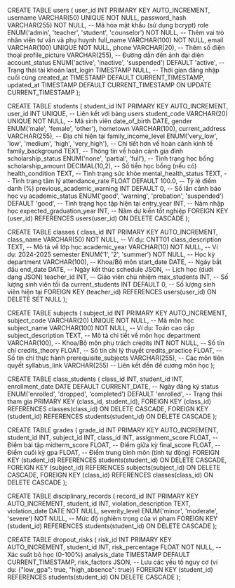 CREATE TABLE users (
    user_id INT PRIMARY KEY AUTO_INCREMENT,
    username VARCHAR(50) UNIQUE NOT NULL,
    password_hash VARCHAR(255) NOT NULL, -- Mã hóa mật khẩu (sử dụng bcrypt)
    role ENUM('admin', 'teacher', 'student', 'counselor') NOT NULL, -- Thêm vai trò nhân viên tư vấn và phụ huynh
    full_name VARCHAR(100) NOT NULL,
    email VARCHAR(100) UNIQUE NOT NULL,
    phone VARCHAR(20), -- Thêm số điện thoại
    profile_picture VARCHAR(255), -- Đường dẫn đến ảnh đại diện
    account_status ENUM('active', 'inactive', 'suspended') DEFAULT 'active', -- Trạng thái tài khoản
    last_login TIMESTAMP NULL, -- Thời gian đăng nhập cuối cùng
    created_at TIMESTAMP DEFAULT CURRENT_TIMESTAMP,
    updated_at TIMESTAMP DEFAULT CURRENT_TIMESTAMP ON UPDATE CURRENT_TIMESTAMP
);


CREATE TABLE students (
    student_id INT PRIMARY KEY AUTO_INCREMENT,
    user_id INT UNIQUE, -- Liên kết với bảng users
    student_code VARCHAR(20) UNIQUE NOT NULL, -- Mã sinh viên
    date_of_birth DATE,
    gender ENUM('male', 'female', 'other'),
    hometown VARCHAR(100),
    current_address VARCHAR(255), -- Địa chỉ hiện tại
    family_income_level ENUM('very_low', 'low', 'medium', 'high', 'very_high'), -- Chi tiết hơn về hoàn cảnh kinh tế
    family_background TEXT, -- Thông tin về hoàn cảnh gia đình
    scholarship_status ENUM('none', 'partial', 'full'), -- Tình trạng học bổng
    scholarship_amount DECIMAL(10,2), -- Số tiền học bổng (nếu có)
    health_condition TEXT, -- Tình trạng sức khỏe
    mental_health_status TEXT, -- Tình trạng tâm lý
    attendance_rate FLOAT DEFAULT 100.0, -- Tỷ lệ điểm danh (%)
    previous_academic_warning INT DEFAULT 0, -- Số lần cảnh báo học vụ
    academic_status ENUM('good', 'warning', 'probation', 'suspended') DEFAULT 'good', -- Tình trạng học tập hiện tại
    entry_year INT, -- Năm nhập học
    expected_graduation_year INT, -- Năm dự kiến tốt nghiệp
    FOREIGN KEY (user_id) REFERENCES users(user_id) ON DELETE CASCADE
);


CREATE TABLE classes (
    class_id INT PRIMARY KEY AUTO_INCREMENT,
    class_name VARCHAR(50) NOT NULL, -- Ví dụ: CNTT01
    class_description TEXT, -- Mô tả về lớp học
    academic_year VARCHAR(10) NOT NULL, -- Ví dụ: 2024-2025
    semester ENUM('1', '2', 'summer') NOT NULL, -- Học kỳ
    department VARCHAR(100), -- Khoa/Bộ môn
    start_date DATE, -- Ngày bắt đầu
    end_date DATE, -- Ngày kết thúc
    schedule JSON, -- Lịch học (dưới dạng JSON)
    teacher_id INT, -- Giáo viên chủ nhiệm
    max_students INT, -- Số lượng sinh viên tối đa
    current_students INT DEFAULT 0, -- Số lượng sinh viên hiện tại
    FOREIGN KEY (teacher_id) REFERENCES users(user_id) ON DELETE SET NULL
);

CREATE TABLE subjects (
    subject_id INT PRIMARY KEY AUTO_INCREMENT,
    subject_code VARCHAR(20) UNIQUE NOT NULL, -- Mã môn học
    subject_name VARCHAR(100) NOT NULL, -- Ví dụ: Toán cao cấp
    subject_description TEXT, -- Mô tả chi tiết về môn học
    department VARCHAR(100), -- Khoa/Bộ môn phụ trách
    credits INT NOT NULL, -- Số tín chỉ
    credits_theory FLOAT, -- Số tín chỉ lý thuyết
    credits_practice FLOAT, -- Số tín chỉ thực hành
    prerequisite_subjects VARCHAR(255), -- Các môn tiên quyết
    syllabus_link VARCHAR(255) -- Liên kết đến đề cương môn học
);

CREATE TABLE class_students (
    class_id INT,
    student_id INT,
    enrollment_date DATE DEFAULT CURRENT_DATE, -- Ngày đăng ký
    status ENUM('enrolled', 'dropped', 'completed') DEFAULT 'enrolled', -- Trạng thái tham gia
    PRIMARY KEY (class_id, student_id),
    FOREIGN KEY (class_id) REFERENCES classes(class_id) ON DELETE CASCADE,
    FOREIGN KEY (student_id) REFERENCES students(student_id) ON DELETE CASCADE
);

CREATE TABLE grades (
    grade_id INT PRIMARY KEY AUTO_INCREMENT,
    student_id INT,
    subject_id INT,
    class_id INT,
    assignment_score FLOAT, -- Điểm bài tập
    midterm_score FLOAT, -- Điểm giữa kỳ
    final_score FLOAT, -- Điểm cuối kỳ
    gpa FLOAT, -- Điểm trung bình môn (tính tự động)
    FOREIGN KEY (student_id) REFERENCES students(student_id) ON DELETE CASCADE,
    FOREIGN KEY (subject_id) REFERENCES subjects(subject_id) ON DELETE CASCADE,
    FOREIGN KEY (class_id) REFERENCES classes(class_id) ON DELETE CASCADE
);

CREATE TABLE disciplinary_records (
    record_id INT PRIMARY KEY AUTO_INCREMENT,
    student_id INT,
    violation_description TEXT,
    violation_date DATE NOT NULL,
    severity_level ENUM('minor', 'moderate', 'severe') NOT NULL, -- Mức độ nghiêm trọng của vi phạm
    FOREIGN KEY (student_id) REFERENCES students(student_id) ON DELETE CASCADE
);

CREATE TABLE dropout_risks (
    risk_id INT PRIMARY KEY AUTO_INCREMENT,
    student_id INT,
    risk_percentage FLOAT NOT NULL, -- Xác suất bỏ học (0-100%)
    analysis_date TIMESTAMP DEFAULT CURRENT_TIMESTAMP,
    risk_factors JSON, -- Lưu các yếu tố nguy cơ (ví dụ: {"low_gpa": true, "high_absence": true})
    FOREIGN KEY (student_id) REFERENCES students(student_id) ON DELETE CASCADE
);

